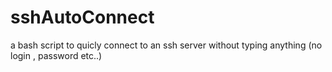 # sshAutoConnect
a bash script to quicly connect to an ssh server without typing anything (no login , password etc..) 
